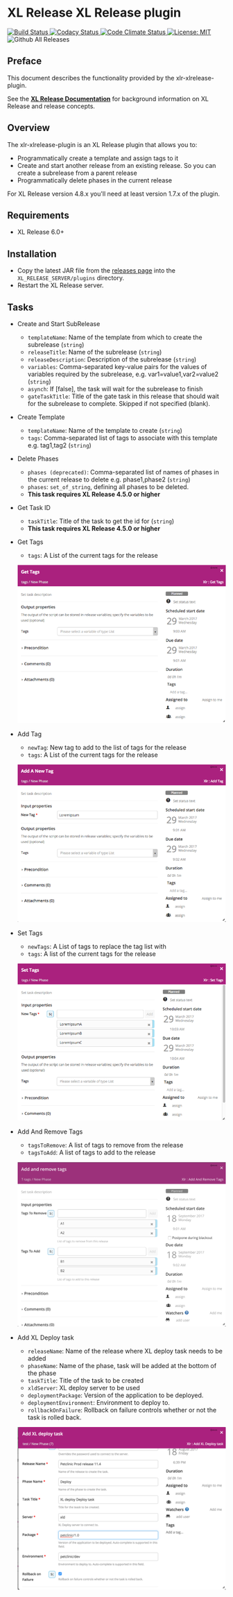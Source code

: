 # XL Release XL Release plugin

[![Build Status][xlr-xlrelease-travis-image] ][xlr-xlrelease-travis-url]
[![Codacy Status][xlr-xlrelease-codacy-image] ][xlr-xlrelease-codacy-url]
[![Code Climate Status][xlr-xlrelease-code-climate-image] ][xlr-xlrelease-code-climate-url]
[![License: MIT][xlr-xlrelease-plugin-license-image] ][xlr-xlrelease-plugin-license-url]
![Github All Releases][xlr-xlrelease-plugin-downloads-image]


[xlr-xlrelease-travis-image]: https://travis-ci.org/xebialabs-community/xlr-xlrelease-plugin.svg?branch=master
[xlr-xlrelease-travis-url]: https://travis-ci.org/xebialabs-community/xlr-xlrelease-plugin
[xlr-xlrelease-codacy-image]: https://api.codacy.com/project/badge/Grade/84c1d8ffa58648daa7e165462cdcce22
[xlr-xlrelease-codacy-url]: https://www.codacy.com/app/rvanstone/xlr-xlrelease-plugin
[xlr-xlrelease-code-climate-image]: https://codeclimate.com/github/xebialabs-community/xlr-xlrelease-plugin/badges/gpa.svg
[xlr-xlrelease-code-climate-url]: https://codeclimate.com/github/xebialabs-community/xlr-xlrelease-plugin
[xlr-xlrelease-plugin-license-image]: https://img.shields.io/badge/License-MIT-yellow.svg
[xlr-xlrelease-plugin-license-url]: https://opensource.org/licenses/MIT
[xlr-xlrelease-plugin-downloads-image]: https://img.shields.io/github/downloads/xebialabs-community/xlr-xlrelease-plugin/total.svg

## Preface

This document describes the functionality provided by the xlr-xlrelease-plugin.

See the **[XL Release Documentation](https://docs.xebialabs.com/xl-release/index.html)** for background information on XL Release and release concepts.


## Overview

The xlr-xlrelease-plugin is an XL Release plugin that allows you to:

  * Programmatically create a template and assign tags to it
  * Create and start another release from an existing release. So you can create a subrelease from a parent release
  * Programmatically delete phases in the current release

For XL Release version 4.8.x you'll need at least version 1.7.x of the plugin.

## Requirements

* XL Release 6.0+

## Installation

* Copy the latest JAR file from the [releases page](https://github.com/xebialabs-community/xlr-xlrelease-plugin/releases) into the `XL_RELEASE_SERVER/plugins` directory.
* Restart the XL Release server.

## Tasks ##
+ Create and Start SubRelease
  * `templateName`: Name of the template from which to create the subrelease (`string`) 
  * `releaseTitle`: Name of the subrelease (`string`)
  * `releaseDescription`: Description of the subrelease (`string`)
  * `variables`: Comma-separated key-value pairs for the values of variables required by the subrelease, e.g. var1=value1,var2=value2 (`string`)
  * `asynch`: If [false], the task will wait for the subrelease to finish
  * `gateTaskTitle`: Title of the gate task in this release that should wait for the subrelease to complete. Skipped if not specified (blank).

+ Create Template
  * `templateName`: Name of the template to create (`string`)
  * `tags`: Comma-separated list of tags to associate with this template e.g. tag1,tag2 (`string`)

+ Delete Phases
  * `phases (deprecated)`: Comma-separated list of names of phases in the current release to delete e.g. phase1,phase2 (`string`)
  * `phases`: `set_of_string`, defining all phases to be deleted.
  * **This task requires XL Release 4.5.0 or higher**

+ Get Task ID
  *  `taskTitle`: Title of the task to get the id for (`string`)
  * **This task requires XL Release 4.5.0 or higher**

+ Get Tags
  * `tags`: A List of the current tags for the release

  ![GetTags](images/GetTags.png)
  
+ Add Tag
  * `newTag`: New tag to add to the list of tags for the release
  * `tags`: A List of the current tags for the release

  ![AddTag](images/AddTag.png)
  
+ Set Tags
  * `newTags`: A List of tags to replace the tag list with
  * `tags`: A list of the current tags for the release

  ![SetTags](images/SetTags.png)
  
+ Add And Remove Tags
  * `tagsToRemove`: A list of tags to remove from the release
  * `tagsToAdd`: A list of tags to add to the release

  ![AddAndRemoveTags](images/AddAndRemoveTags.png)

+ Add XL Deploy task
  * `releaseName`: Name of the release where XL deploy task needs to be added
  * `phaseName`: Name of the phase, task will be added at the bottom of the phase
  * `taskTitle`: Title of the task to be created
  * `xldServer`: XL deploy server to be used
  * `deploymentPackage`: Version of the application to be deployed.
  * `deploymentEnvironment`: Environment to deploy to.
  * `rollbackOnFailure`: Rollback on failure controls whether or not the task is rolled back.

  ![SetTags](images/add-xl-deploy-task.png)
  
